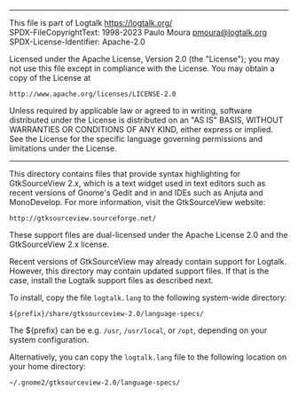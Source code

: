 ________________________________________________________________________

This file is part of Logtalk <https://logtalk.org/>  
SPDX-FileCopyrightText: 1998-2023 Paulo Moura <pmoura@logtalk.org>  
SPDX-License-Identifier: Apache-2.0

Licensed under the Apache License, Version 2.0 (the "License");
you may not use this file except in compliance with the License.
You may obtain a copy of the License at

    http://www.apache.org/licenses/LICENSE-2.0

Unless required by applicable law or agreed to in writing, software
distributed under the License is distributed on an "AS IS" BASIS,
WITHOUT WARRANTIES OR CONDITIONS OF ANY KIND, either express or implied.
See the License for the specific language governing permissions and
limitations under the License.
________________________________________________________________________


This directory contains files that provide syntax highlighting for 
GtkSourceView 2.x, which is a text widget used in text editors such 
as recent versions of Gnome's Gedit and in and IDEs such as Anjuta 
and MonoDevelop. For more information, visit the GtkSourceView 
website:

	http://gtksourceview.sourceforge.net/


These support files are dual-licensed under the Apache License 2.0 and
the GtkSourceView 2.x license.

Recent versions of GtkSourceView may already contain support for Logtalk.
However, this directory may contain updated support files. If that is the
case, install the Logtalk support files as described next.

To install, copy the file `logtalk.lang` to the following system-wide
directory:

	${prefix}/share/gtksourceview-2.0/language-specs/

The ${prefix} can be e.g. `/usr`, `/usr/local`, or `/opt`, depending 
on your system configuration.

Alternatively, you can copy the `logtalk.lang` file to the following 
location on your home directory:

	~/.gnome2/gtksourceview-2.0/language-specs/
